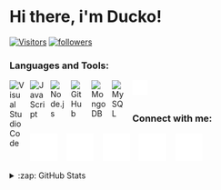 # Hi there, i'm Ducko!

[![Visitors](https://komarev.com/ghpvc/?username=DuckoDas&color=037F50&style=for-the-badge)](https://github.com/DuckoDas)
[![followers](https://img.shields.io/github/followers/DuckoDas?color=037F50&style=for-the-badge)](https://github.com/DuckoDas)

### Languages and Tools:
<img align="left" alt="Visual Studio Code" width="26px" src="https://cdn.jsdelivr.net/gh/devicons/devicon/icons/vscode/vscode-original.svg" style="padding-right:10px;" />
<img align="left" alt="JavaScript" width="26px" src="https://cdn.jsdelivr.net/gh/devicons/devicon/icons/javascript/javascript-original.svg" style="padding-right:10px;" />
<img align="left" alt="Node.js" width="26px" src="https://cdn.jsdelivr.net/gh/devicons/devicon/icons/nodejs/nodejs-original.svg" style="padding-right:10px;" />
<img align="left" alt="GitHub" width="26px" src="https://user-images.githubusercontent.com/3369400/139447912-e0f43f33-6d9f-45f8-be46-2df5bbc91289.png" style="padding-right:10px;" />
<img align="left" alt="MongoDB" width="26px" src="https://cdn.jsdelivr.net/gh/devicons/devicon/icons/mongodb/mongodb-original.svg" style="padding-right:10px;" />
<img align="left" alt="MySQL" width="26px" src="https://cdn.jsdelivr.net/gh/devicons/devicon/icons/mysql/mysql-original.svg" style="padding-right:10px;"/>
<img align="left" alt="Terminal" width="26px" src="./img/terminal-dark.svg" />
<br />
<br />

### Connect with me:

[![website](./img/globe-dark.svg)](#gh-dark-mode-only)
&nbsp;&nbsp;
[![website](./img/youtube-dark.svg)](https://www.youtube.com/channel/UCLcASWvEt3dFB8mydvPdSAg#gh-dark-mode-only)
&nbsp;&nbsp;
[![website](./img/twitter-dark.svg)](SOON)
&nbsp;&nbsp;
[![website](./img/linkedin-dark.svg)](#gh-dark-mode-only)
&nbsp;&nbsp;
[![website](./img/instagram-dark.svg)](#gh-dark-mode-only)

<details>
  <summary>:zap: GitHub Stats</summary>

  <img align="left" alt="codeSTACKr's GitHub Stats" src="https://github-readme-stats.vercel.app/api?username=DuckoDas&show_icons=true&hide_border=false&title_color=ff652f&icon_color=FFE400&bg_color=09131B&text_color=ffffff&border_color=0c1a25" />

</details>
